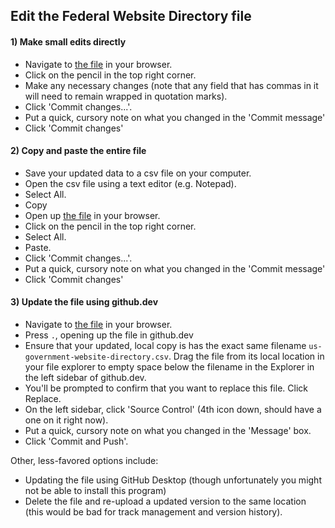 

## Edit the Federal Website Directory file

#### 1) Make small edits directly 

- Navigate to [the file](https://github.com/GSA/federal-website-directory/blob/main/us-government-website-directory.csv) in your browser.
- Click on the pencil in the top right corner.
- Make any necessary changes (note that any field that has commas in it will need to remain wrapped in quotation marks).
- Click 'Commit changes...'.
- Put a quick, cursory note on what you changed in the 'Commit message'
- Click 'Commit changes'


#### 2) Copy and paste the entire file 

- Save your updated data to a csv file on your computer.
- Open the csv file using a text editor (e.g. Notepad).
- Select All.
- Copy
- Open up [the file](https://github.com/GSA/federal-website-directory/blob/main/us-government-website-directory.csv) in your browser.
- Click on the pencil in the top right corner.
- Select All.
- Paste.
- Click 'Commit changes...'.
- Put a quick, cursory note on what you changed in the 'Commit message'
- Click 'Commit changes'

#### 3) Update the file using github.dev

- Navigate to [the file](https://github.com/GSA/federal-website-directory/blob/main/us-government-website-directory.csv) in your browser.
- Press `.`, opening up the file in github.dev
- Ensure that your updated, local copy is has the exact same filename `us-government-website-directory.csv`.  Drag the file from its local location in your file explorer to empty space below the filename in the Explorer in the left sidebar of github.dev.
- You'll be prompted to confirm that you want to replace this file.  Click Replace.
- On the left sidebar, click 'Source Control' (4th icon down, should have a one on it right now).
- Put a quick, cursory note on what you changed in the 'Message' box.
- Click 'Commit and Push'.  



Other, less-favored options include: 
- Updating the file using GitHub Desktop (though unfortunately you might not be able to install this program)
- Delete the file and re-upload a updated version to the same location (this would be bad for track management and version history).  

